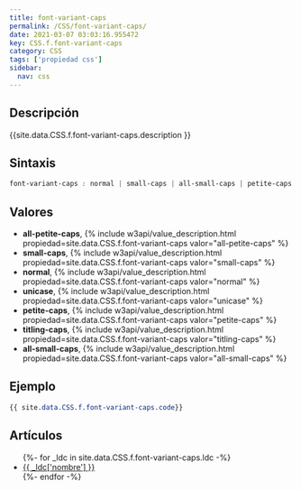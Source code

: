 ```yaml
---
title: font-variant-caps
permalink: /CSS/font-variant-caps/
date: 2021-03-07 03:03:16.955472
key: CSS.f.font-variant-caps
category: CSS
tags: ['propiedad css']
sidebar: 
  nav: css
---
```


## Descripción
{{site.data.CSS.f.font-variant-caps.description }}

## Sintaxis
~~~css
font-variant-caps : normal | small-caps | all-small-caps | petite-caps | all-petite-caps | unicase | titling-caps
~~~

## Valores
* **all-petite-caps**,  {% include w3api/value_description.html propiedad=site.data.CSS.f.font-variant-caps valor="all-petite-caps" %}
* **small-caps**,  {% include w3api/value_description.html propiedad=site.data.CSS.f.font-variant-caps valor="small-caps" %}
* **normal**,  {% include w3api/value_description.html propiedad=site.data.CSS.f.font-variant-caps valor="normal" %}
* **unicase**,  {% include w3api/value_description.html propiedad=site.data.CSS.f.font-variant-caps valor="unicase" %}
* **petite-caps**,  {% include w3api/value_description.html propiedad=site.data.CSS.f.font-variant-caps valor="petite-caps" %}
* **titling-caps**,  {% include w3api/value_description.html propiedad=site.data.CSS.f.font-variant-caps valor="titling-caps" %}
* **all-small-caps**,  {% include w3api/value_description.html propiedad=site.data.CSS.f.font-variant-caps valor="all-small-caps" %}

## Ejemplo
~~~css
{{ site.data.CSS.f.font-variant-caps.code}}
~~~

## Artículos
<ul>
{%- for _ldc in site.data.CSS.f.font-variant-caps.ldc -%}
   <li>
       <a href="{{_ldc['url'] }}">{{ _ldc['nombre'] }}</a>
   </li>
{%- endfor -%}
</ul>
